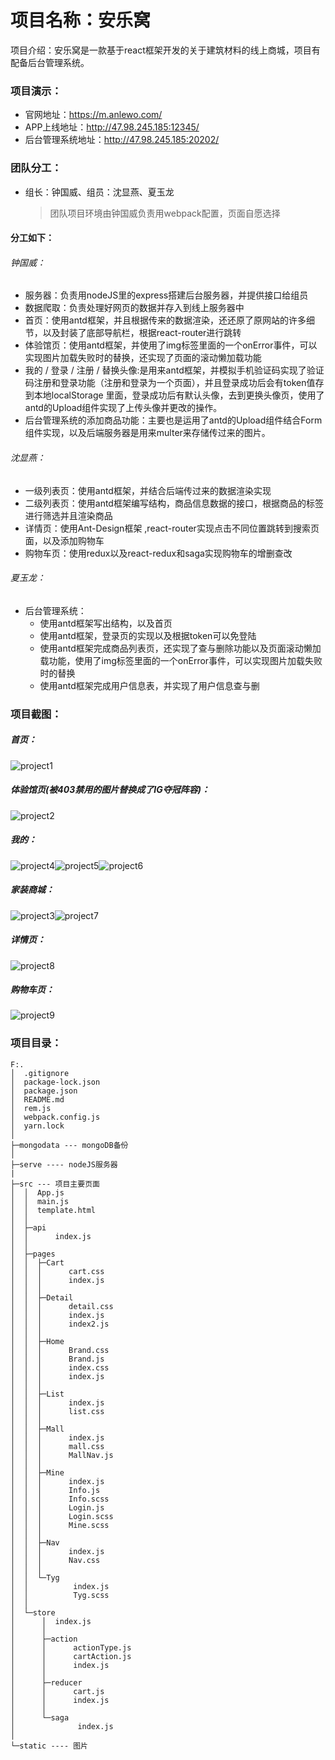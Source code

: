 # 项目名称：安乐窝

项目介绍：安乐窝是一款基于react框架开发的关于建筑材料的线上商城，项目有配备后台管理系统。

### 项目演示：

- 官网地址：<https://m.anlewo.com/> 
- APP上线地址：<http://47.98.245.185:12345/> 
- 后台管理系统地址：<http://47.98.245.185:20202/> 

### 团队分工：

- 组长：钟国威、组员：沈显燕、夏玉龙

  > 团队项目环境由钟国威负责用webpack配置，页面自愿选择

#### 分工如下：

###### 钟国威：

- 服务器：负责用nodeJS里的express搭建后台服务器，并提供接口给组员
- 数据爬取：负责处理好网页的数据并存入到线上服务器中
- 首页：使用antd框架，并且根据传来的数据渲染，还还原了原网站的许多细节，以及封装了底部导航栏，根据react-router进行跳转
- 体验馆页：使用antd框架，并使用了img标签里面的一个onError事件，可以实现图片加载失败时的替换，还实现了页面的滚动懒加载功能
- 我的 / 登录 / 注册 / 替换头像:是用来antd框架，并模拟手机验证码实现了验证码注册和登录功能（注册和登录为一个页面），并且登录成功后会有token值存到本地localStorage 里面，登录成功后有默认头像，去到更换头像页，使用了antd的Upload组件实现了上传头像并更改的操作。
- 后台管理系统的添加商品功能：主要也是运用了antd的Upload组件结合Form组件实现，以及后端服务器是用来multer来存储传过来的图片。

###### 沈显燕：

- 一级列表页：使用antd框架，并结合后端传过来的数据渲染实现
- 二级列表页：使用antd框架编写结构，商品信息数据的接口，根据商品的标签进行筛选并且渲染商品
- 详情页：使用Ant-Design框架 ,react-router实现点击不同位置跳转到搜索页面，以及添加购物车
- 购物车页：使用redux以及react-redux和saga实现购物车的增删查改

###### 夏玉龙：

- 后台管理系统：
  - 使用antd框架写出结构，以及首页
  - 使用antd框架，登录页的实现以及根据token可以免登陆
  - 使用antd框架完成商品列表页，还实现了查与删除功能以及页面滚动懒加载功能，使用了img标签里面的一个onError事件，可以实现图片加载失败时的替换
  - 使用antd框架完成用户信息表，并实现了用户信息查与删

### 项目截图：

##### 首页：

![project1](project1.png)

##### 体验馆页(被403禁用的图片替换成了IG夺冠阵容)：

![project2](project2.png)

##### 我的：

![project4](project4.png)![project5](project5.png)![project6](project6.png)

##### 家装商城：

![project3](./project3.png)![project7](project7.png)

##### 详情页：

![project8](project8.png)

##### 购物车页：

![project9](project9.png)

### 项目目录：

```
F:.
│  .gitignore
│  package-lock.json
│  package.json
│  README.md
│  rem.js
│  webpack.config.js
│  yarn.lock
│
├─mongodata --- mongoDB备份
│
├─serve ---- nodeJS服务器
|
├─src --- 项目主要页面
│  │  App.js
│  │  main.js
│  │  template.html
│  │
│  ├─api
│  │      index.js
│  │
│  ├─pages
│  │  ├─Cart
│  │  │      cart.css
│  │  │      index.js
│  │  │
│  │  ├─Detail
│  │  │      detail.css
│  │  │      index.js
│  │  │      index2.js
│  │  │
│  │  ├─Home
│  │  │      Brand.css
│  │  │      Brand.js
│  │  │      index.css
│  │  │      index.js
│  │  │
│  │  ├─List
│  │  │      index.js
│  │  │      list.css
│  │  │
│  │  ├─Mall
│  │  │      index.js
│  │  │      mall.css
│  │  │      MallNav.js
│  │  │
│  │  ├─Mine
│  │  │      index.js
│  │  │      Info.js
│  │  │      Info.scss
│  │  │      Login.js
│  │  │      Login.scss
│  │  │      Mine.scss
│  │  │
│  │  ├─Nav
│  │  │      index.js
│  │  │      Nav.css
│  │  │
│  │  └─Tyg
│  │          index.js
│  │          Tyg.scss
│  │
│  └─store
│      │  index.js
│      │
│      ├─action
│      │      actionType.js
│      │      cartAction.js
│      │      index.js
│      │
│      ├─reducer
│      │      cart.js
│      │      index.js
│      │
│      └─saga
│              index.js
│
└─static ---- 图片
```

